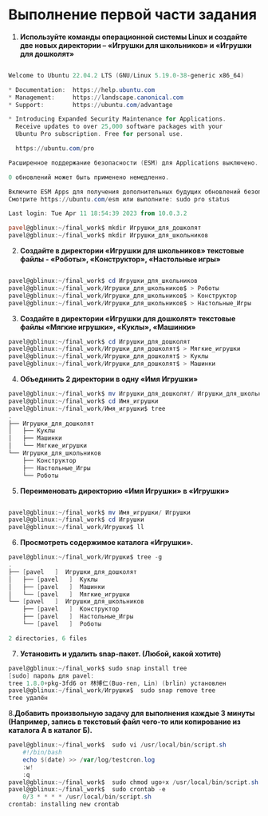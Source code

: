 # Выполнение первой части задания

1. **Используйте команды операционной системы Linux 
   и создайте две новых директории – «Игрушки для школьников» и «Игрушки для дошколят»**
```powershell

Welcome to Ubuntu 22.04.2 LTS (GNU/Linux 5.19.0-38-generic x86_64)

* Documentation:  https://help.ubuntu.com
* Management:     https://landscape.canonical.com
* Support:        https://ubuntu.com/advantage

* Introducing Expanded Security Maintenance for Applications.
  Receive updates to over 25,000 software packages with your
  Ubuntu Pro subscription. Free for personal use.

  https://ubuntu.com/pro

Расширенное поддержание безопасности (ESM) для Applications выключено.

0 обновлений может быть применено немедленно.

Включите ESM Apps для получения дополнительных будущих обновлений безопасности.
Смотрите https://ubuntu.com/esm или выполните: sudo pro status

Last login: Tue Apr 11 18:54:39 2023 from 10.0.3.2

pavel@gblinux:~/final_work$ mkdir Игрушки_для_дошколят
pavel@gblinux:~/final_work$ mkdir Игрушки_для_школьников
```
2. **Создайте в директории «Игрушки для школьников» текстовые файлы - 
    «Роботы», «Конструктор», «Настольные игры»**

```powershell

pavel@gblinux:~/final_work$ cd Игрушки_для_школьников
pavel@gblinux:~/final_work/Игрушки_для_школьников$ > Роботы
pavel@gblinux:~/final_work/Игрушки_для_школьников$ > Конструктор
pavel@gblinux:~/final_work/Игрушки_для_школьников$ > Настольные_Игры
```
3. **Создайте в директории «Игрушки для дошколят» текстовые файлы 
    «Мягкие игрушки», «Куклы», «Машинки»**

```powershell 
pavel@gblinux:~/final_work$ cd Игрушки_для_дошколят
pavel@gblinux:~/final_work/Игрушки_для_дошколят$ > Мягкие_игрушки
pavel@gblinux:~/final_work/Игрушки_для_дошколят$ > Куклы
pavel@gblinux:~/final_work/Игрушки_для_дошколят$ > Машинки
```
4. **Объединить 2 директории в одну «Имя Игрушки»**

```powershell
pavel@gblinux:~/final_work$ mv Игрушки_для_дошколят/ Игрушки_для_школьников/ Имя_игрушки/
pavel@gblinux:~/final_work$ cd Имя_игрушки
pavel@gblinux:~/final_work/Имя_игрушки$ tree
.
├── Игрушки_для_дошколят
│   ├── Куклы
│   ├── Машинки
│   └── Мягкие_игрушки
└── Игрушки_для_школьников
    ├── Конструктор
    ├── Настольные_Игры
    └── Роботы
```
5. **Переименовать директорию «Имя Игрушки» в «Игрушки»**
```powershell

pavel@gblinux:~/final_work$ mv Имя_игрушки/ Игрушки
pavel@gblinux:~/final_work$ cd Игрушки
pavel@gblinux:~/final_work/Игрушки$ ll
```

6. **Просмотреть содержимое каталога «Игрушки».**
```powershell
pavel@gblinux:~/final_work/Игрушки$ tree -g
.
├── [pavel   ]  Игрушки_для_дошколят
│   ├── [pavel   ]  Куклы
│   ├── [pavel   ]  Машинки
│   └── [pavel   ]  Мягкие_игрушки
└── [pavel   ]  Игрушки_для_школьников
    ├── [pavel   ]  Конструктор
    ├── [pavel   ]  Настольные_Игры
    └── [pavel   ]  Роботы

2 directories, 6 files
```
7. **Установить и удалить snap-пакет. (Любой, какой хотите)**
```powershell
pavel@gblinux:~/final_work$ sudo snap install tree
[sudo] пароль для pavel:
tree 1.8.0+pkg-3fd6 от 林博仁(Buo-ren, Lin) (brlin) установлен
pavel@gblinux:~/final_work/Игрушки$  sudo snap remove tree
tree удалён
```
8.**Добавить произвольную задачу для выполнения каждые 3 минуты  
(Например, запись в текстовый файл чего-то или копирование из каталога А в каталог Б).**
```powershell
pavel@gblinux:~/final_work$  sudo vi /usr/local/bin/script.sh
    #!/bin/bash
    echo $(date) >> /var/log/testcron.log
    :w!
    :q
pavel@gblinux:~/final_work$  sudo chmod ugo+x /usr/local/bin/script.sh
pavel@gblinux:~/final_work$  sudo crontab -e
    0/3 * * * * /usr/local/bin/script.sh
crontab: installing new crontab